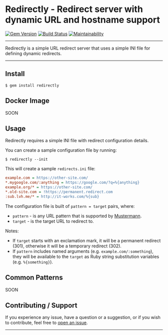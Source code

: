 # Redirectly - Redirect server with dynamic URL and hostname support

[![Gem Version](https://badge.fury.io/rb/redirectly.svg)](https://badge.fury.io/rb/redirectly)
[![Build Status](https://github.com/DannyBen/redirectly/workflows/Test/badge.svg)](https://github.com/DannyBen/redirectly/actions?query=workflow%3ATest)
[![Maintainability](https://api.codeclimate.com/v1/badges/094281e5b8e90b8ff85f/maintainability)](https://codeclimate.com/github/DannyBen/redirectly/maintainability)

---

Redirectly is a simple URL redirect server that uses a simple INI file for 
defining dynamic redirects.

---

## Install

```
$ gem install redirectly
```

## Docker Image

SOON


## Usage 

Redirectly requires a simple INI file with redirect configuration details.

You can create a sample configuration file by running:

```shell
$ redirectly --init
```

This will create a sample `redirects.ini` file:

```ini
example.com = https://other-site.com/
*.mygoogle.com/:anything = https://google.com/?q=%{anything}
example.org/* = https://other-site.com/
*.old-site.com = !https://permanent.redirect.com
:sub.lvh.me/* = http://it-works.com/%{sub}
```

The configuration file is built of `pattern = target` pairs, where:

- `pattern` - is any URL pattern that is supported by [Mustermann][mustermann].
- `target` - is the target URL to redirect to.

Notes:

- If `target` starts with an exclamation mark, it will be a permanent
  redirect (301), otherwise it will be a temporary redirect (302).
- If `pattern` includes named arguments (e.g. `example.com/:something`), they
  will be available to the `target` as Ruby string substitution variables
  (e.g. `%{something}`).


## Common Patterns

SOON


## Contributing / Support

If you experience any issue, have a question or a suggestion, or if you wish
to contribute, feel free to [open an issue][issues].


---

[issues]: https://github.com/DannyBen/redirectly/issues
[mustermann]: https://github.com/sinatra/mustermann/blob/master/mustermann/README.md